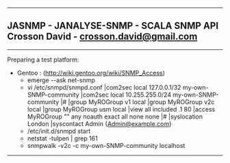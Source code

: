 ------------------------------------------------------------------
JASNMP - JANALYSE-SNMP - SCALA SNMP API
Crosson David - crosson.david@gmail.com
------------------------------------------------------------------

------------------------------------------------------------------
Preparing a test platform:

 - Gentoo : (http://wiki.gentoo.org/wiki/SNMP_Access)
   + emerge --ask net-snmp
   + vi /etc/snmpd/snmpd.conf
      |com2sec local     127.0.0.1/32          my-own-SNMP-community
      |com2sec local     10.255.255.0/24       my-own-SNMP-community
      |#
      |group MyROGroup v1         local
      |group MyROGroup v2c        local
      |group MyROGroup usm        local
      |view all    included  .1                               80
      |access MyROGroup "" any     noauth    exact  all    none   none
      |#
      |syslocation London
      |syscontact Admin {Admin@example.com}
   + /etc/init.d/snmpd start
   + netstat -tulpen | grep 161
   + snmpwalk -v2c -c my-own-SNMP-community localhost

------------------------------------------------------------------
